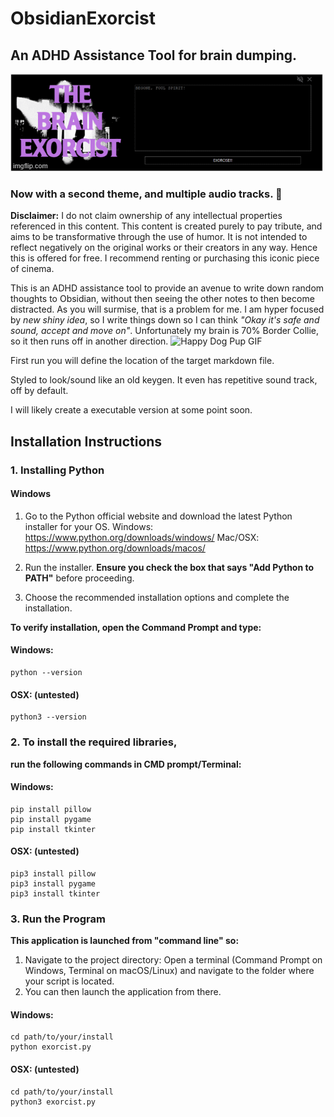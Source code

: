 # ObsidianExorcist
## An ADHD Assistance Tool for brain dumping.
![interface_preview](./preview.gif)
### Now with a second theme, and multiple audio tracks. :imp:

**Disclaimer:**
I do not claim ownership of any intellectual properties referenced in this content. This content is created purely to pay tribute, and aims to be transformative through the use of humor. It is not intended to reflect negatively on the original works or their creators in any way. Hence this is offered for free.
I recommend renting or purchasing this iconic piece of cinema.

This is an ADHD assistance tool to provide an avenue to write down random thoughts to Obsidian, without then seeing the other notes to then become distracted. 
As you will surmise, that is a problem for me. I am hyper focused by *new shiny idea*, so I write things down so I can think *"Okay it's safe and sound, accept and move on"*.
Unfortunately my brain is 70% Border Collie, so it then runs off in another direction.
![Happy Dog Pup GIF](./dog-crazy.gif)

First run you will define the location of the target markdown file.

Styled to look/sound like an old keygen. It even has repetitive sound track, off by default.

I will likely create a executable version at some point soon.

## Installation Instructions

### 1. Installing Python

#### Windows
1. Go to the Python official website and download the latest Python installer for your OS.
  Windows: https://www.python.org/downloads/windows/
  Mac/OSX: https://www.python.org/downloads/macos/

2. Run the installer. **Ensure you check the box that says "Add Python to PATH"** before proceeding.
3. Choose the recommended installation options and complete the installation.

**To verify installation, open the Command Prompt and type:**

#### Windows:
```
python --version
```
#### OSX: (untested)
```
python3 --version
```

### 2. To install the required libraries, 
**run the following commands in CMD prompt/Terminal:**

#### Windows:
```
pip install pillow
pip install pygame
pip install tkinter
```
#### OSX: (untested)
```
pip3 install pillow
pip3 install pygame
pip3 install tkinter
```

### 3. Run the Program

**This application is launched from "command line" so:**
1) Navigate to the project directory: Open a terminal (Command Prompt on Windows, Terminal on macOS/Linux) and navigate to the folder where your script is located. 
2) You can then launch the application from there.

#### Windows:
```
cd path/to/your/install
python exorcist.py
```
#### OSX: (untested)
```
cd path/to/your/install
python3 exorcist.py
```

